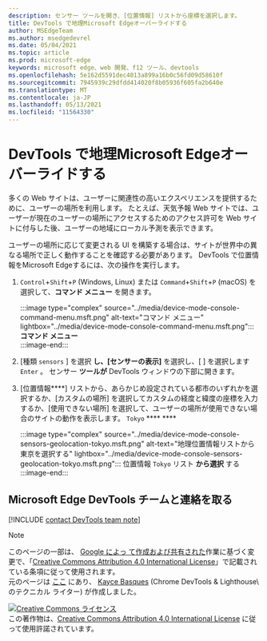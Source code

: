 ```yaml
---
description: センサー ツールを開き、[位置情報] リストから座標を選択します。
title: DevTools で地理Microsoft Edgeオーバーライドする
author: MSEdgeTeam
ms.author: msedgedevrel
ms.date: 05/04/2021
ms.topic: article
ms.prod: microsoft-edge
keywords: microsoft edge、web 開発、f12 ツール、devtools
ms.openlocfilehash: 5e162d5591dec4013a899a16b0c56fd09d58610f
ms.sourcegitcommit: 7945939c29dfdd414020f8b05936f605fa2b640e
ms.translationtype: MT
ms.contentlocale: ja-JP
ms.lasthandoff: 05/13/2021
ms.locfileid: "11564330"
---
```

<!-- Copyright Kayce Basques 

   Licensed under the Apache License, Version 2.0 (the "License");
   you may not use this file except in compliance with the License.
   You may obtain a copy of the License at

       https://www.apache.org/licenses/LICENSE-2.0

   Unless required by applicable law or agreed to in writing, software
   distributed under the License is distributed on an "AS IS" BASIS,
   WITHOUT WARRANTIES OR CONDITIONS OF ANY KIND, either express or implied.
   See the License for the specific language governing permissions and
   limitations under the License.  -->
# <a name="override-geolocation-with-microsoft-edge-devtools"></a>DevTools で地理Microsoft Edgeオーバーライドする  

多くの Web サイトは、ユーザーに関連性の高いエクスペリエンスを提供するために、ユーザーの場所を利用します。  たとえば、天気予報 Web サイトでは、ユーザーが現在のユーザーの場所にアクセスするためのアクセス許可を Web サイトに付与した後、ユーザーの地域にローカル予測を表示できます。  

<!--todo: add link to user location section when available -->  

ユーザーの場所に応じて変更される UI を構築する場合は、サイトが世界中の異なる場所で正しく動作することを確認する必要があります。  DevTools で位置情報をMicrosoft Edgeするには、次の操作を実行します。  

1.  `Control`+`Shift`+`P` \(Windows, Linux\) または `Command`+`Shift`+`P` \(macOS\) を選択して、**コマンド メニュー** を開きます。  
    
    :::image type="complex" source="../media/device-mode-console-command-menu.msft.png" alt-text="コマンド メニュー" lightbox="../media/device-mode-console-command-menu.msft.png":::
       **コマンド メニュー**  
    :::image-end:::  
    
1.  [種類 `sensors` ] を選択 **し、[センサーの表示]** を選択し、[ ] を選択します `Enter` 。  センサー **ツールが** DevTools ウィンドウの下部に開きます。  
1.  [位置情報****] リストから、あらかじめ設定されている都市のいずれかを選択するか、[カスタムの場所] を選択してカスタムの経度と緯度の座標を入力するか、[使用できない場所] を選択して、ユーザーの場所が使用できない場合のサイトの動作を表示します。 `Tokyo` **** ****  
    
    :::image type="complex" source="../media/device-mode-console-sensors-geolocation-tokyo.msft.png" alt-text="地理位置情報リストから東京を選択する" lightbox="../media/device-mode-console-sensors-geolocation-tokyo.msft.png":::
       位置情報 `Tokyo` リスト **から選択** する  
    :::image-end:::  
    
## <a name="getting-in-touch-with-the-microsoft-edge-devtools-team"></a>Microsoft Edge DevTools チームと連絡を取る

[!INCLUDE [contact DevTools team note](../includes/contact-devtools-team-note.md)]  

<!-- links -->  

<!--[WebFundamentalsNativeHardwareUserLocationIndex]: /web/fundamentals/native-hardware/user-location/index "User Location"  -->  

> [!NOTE]
> このページの一部は、 [Google によっ て作成および共有された][GoogleSitePolicies]作業に基づく変更で、「[Creative Commons Attribution 4.0 International License][CCA4IL]」で記載されている条項に従って使用されます。  
> 元のページは [ここ](https://developers.google.com/web/tools/chrome-devtools/device-mode/geolocation) にあり、 [Kayce Basques][KayceBasques] \(Chrome DevTools \& Lighthouse\ のテクニカル ライター) が作成しました。  

[![Creative Commons ライセンス][CCby4Image]][CCA4IL]  
この著作物は、[Creative Commons Attribution 4.0 International License][CCA4IL] に従って使用許諾されています。  

[CCA4IL]: https://creativecommons.org/licenses/by/4.0  
[CCby4Image]: https://i.creativecommons.org/l/by/4.0/88x31.png  
[GoogleSitePolicies]: https://developers.google.com/terms/site-policies  
[KayceBasques]: https://developers.google.com/web/resources/contributors#kayce-basques  
